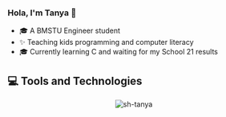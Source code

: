 ### Hola, I'm Tanya 👋
- 🎓 A BMSTU Engineer student
- ✨ Teaching kids programming and computer literacy
- 🎓 Currently learning C and waiting for my School 21 results

## 💻 Tools and Technologies
<p align="center"><img src="https://github-readme-stats.vercel.app/api/top-langs/?username=sh-tanya&layout=compact&theme=graywhite&hide_border=true&hide=objective-c&langs_count=7" alt="sh-tanya" /></p>
